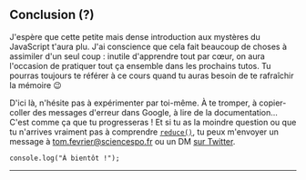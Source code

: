 ## Conclusion (?)

J'espère que cette petite mais dense introduction aux mystères du JavaScript t'aura plu. J'ai conscience que cela fait beaucoup de choses à assimiler d'un seul coup : inutile d'apprendre tout par cœur, on aura l'occasion de pratiquer tout ça ensemble dans les prochains tutos. Tu pourras toujours te référer à ce cours quand tu auras besoin de te rafraîchir la mémoire 😉

D'ici là, n'hésite pas à expérimenter par toi-même. À te tromper, à copier-coller des messages d'erreur dans Google, à lire de la documentation... C'est comme ça que tu progresseras ! Et si tu as la moindre question ou que tu n'arrives vraiment pas à comprendre [`reduce()`](https://developer.mozilla.org/fr/docs/Web/JavaScript/Reference/Objets_globaux/Array/reduce), tu peux m'envoyer un message à [tom.fevrier@sciencespo.fr](mailto:tom.fevrier@sciencespo.fr) ou un DM [sur Twitter](https://twitter.com/TomFevrier).

~~~
console.log("À bientôt !");
~~~

***
